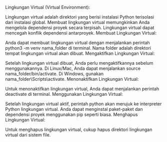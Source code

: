 Lingkungan Virtual (Virtual Environment):

Lingkungan virtual adalah direktori yang berisi instalasi Python terisolasi dari instalasi global.
Membuat lingkungan virtual memungkinkan Anda mengelola dependensi proyek secara terpisah.
Lingkungan virtual dapat mencegah konflik dependensi antarproyek.
Membuat Lingkungan Virtual:

Anda dapat membuat lingkungan virtual dengan menjalankan perintah python3 -m venv nama_folder di terminal.
Nama folder adalah direktori tempat lingkungan virtual akan dibuat.
Mengaktifkan Lingkungan Virtual:

Setelah lingkungan virtual dibuat, Anda perlu mengaktifkannya sebelum menggunakannya.
Di Linux/Mac, Anda dapat menjalankan source nama_folder/bin/activate.
Di Windows, gunakan nama_folder\Scripts\activate.
Menonaktifkan Lingkungan Virtual:

Untuk menonaktifkan lingkungan virtual, Anda dapat menjalankan perintah deactivate di terminal.
Menggunakan Lingkungan Virtual:

Setelah lingkungan virtual aktif, perintah python akan merujuk ke interpreter Python lingkungan virtual.
Anda dapat menginstal paket-paket dan dependensi proyek menggunakan pip seperti biasa.
Menghapus Lingkungan Virtual:

Untuk menghapus lingkungan virtual, cukup hapus direktori lingkungan virtual dari sistem file.
